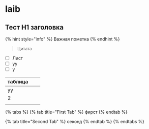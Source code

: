 # laib

## Тест H1 заголовка



{% hint style="info" %}
Важная пометка
{% endhint %}

> Цитата

* [ ] Лист
* [ ] уу
* [ ] у

| таблица |   |   |
| ------- | - | - |
| уу      |   |   |
| 2       |   |   |
|         |   |   |

{% tabs %}
{% tab title="First Tab" %}
фирст
{% endtab %}

{% tab title="Second Tab" %}
секонд
{% endtab %}
{% endtabs %}
